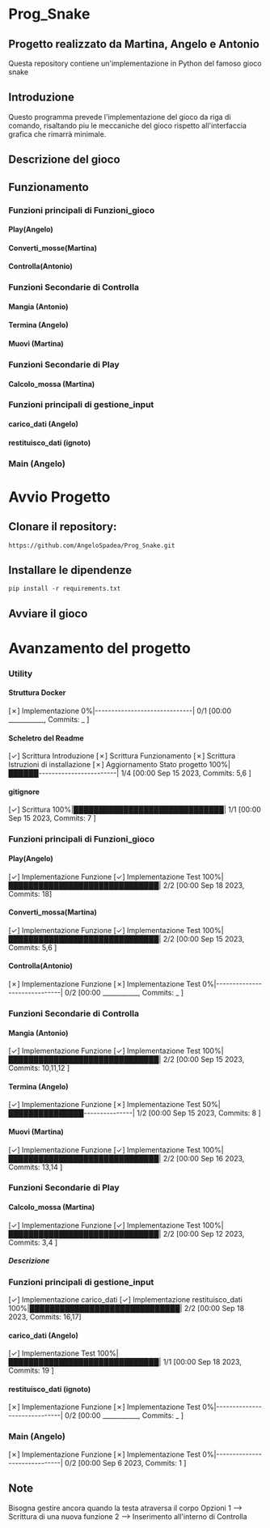 # Prog_Snake
## Progetto realizzato da Martina, Angelo e Antonio

Questa repository contiene un'implementazione in Python del famoso gioco snake

## Introduzione

Questo programma prevede l'implementazione del gioco da riga di comando, risaltando piu le meccaniche del gioco rispetto all'interfaccia grafica che rimarrà minimale. 

## Descrizione del gioco

## Funzionamento

### Funzioni principali di Funzioni_gioco

#### Play(Angelo)

#### Converti_mosse(Martina)

#### Controlla(Antonio)

### Funzioni Secondarie di Controlla

#### Mangia (Antonio)

#### Termina (Angelo)

#### Muovi (Martina)

### Funzioni Secondarie di Play

#### Calcolo_mossa (Martina)

### Funzioni principali di gestione_input

#### carico_dati (Angelo)

#### restituisco_dati (ignoto)

### Main (Angelo)



# Avvio Progetto

## Clonare il repository: 
```
https://github.com/AngeloSpadea/Prog_Snake.git

```
## Installare le dipendenze
```
pip install -r requirements.txt

```

## Avviare il gioco

# Avanzamento del progetto 

### Utility

#### Struttura Docker
[✗] Implementazione 
  0%|------------------------------| 0/1 [00:00 ___________, Commits: _ ]

#### Scheletro del Readme
[✓] Scrittura Introduzione
[✗] Scrittura Funzionamento
[✗] Scrittura Istruzioni di installazione
[✗] Aggiornamento Stato progetto
100%|██████------------------------| 1/4 [00:00 Sep 15 2023, Commits: 5,6 ]

#### gitignore
[✓] Scrittura
100%|██████████████████████████████| 1/1 [00:00 Sep 15 2023, Commits: 7 ]

### Funzioni principali di Funzioni_gioco

#### Play(Angelo)
[✓] Implementazione Funzione
[✓] Implementazione Test
100%|██████████████████████████████| 2/2 [00:00 Sep 18 2023, Commits: 18]

#### Converti_mossa(Martina)
[✓] Implementazione Funzione
[✓] Implementazione Test
100%|██████████████████████████████| 2/2 [00:00 Sep 15 2023, Commits: 5,6 ]

#### Controlla(Antonio)
[✗] Implementazione Funzione
[✗] Implementazione Test
  0%|------------------------------| 0/2 [00:00 ___________, Commits: _ ]

### Funzioni Secondarie di Controlla

#### Mangia (Antonio)
[✓] Implementazione Funzione
[✓] Implementazione Test
100%|██████████████████████████████| 2/2 [00:00 Sep 15 2023, Commits: 10,11,12 ]

#### Termina (Angelo)
[✓] Implementazione Funzione
[✗] Implementazione Test
 50%|███████████████---------------| 1/2 [00:00 Sep 15 2023, Commits: 8 ]

#### Muovi (Martina)
[✓] Implementazione Funzione
[✓] Implementazione Test
100%|██████████████████████████████| 2/2 [00:00 Sep 16 2023, Commits: 13,14 ]

### Funzioni Secondarie di Play

#### Calcolo_mossa (Martina)
[✓] Implementazione Funzione
[✓] Implementazione Test
100%|██████████████████████████████| 2/2 [00:00 Sep 12 2023, Commits: 3,4 ]
##### Descrizione


### Funzioni principali di gestione_input
[✓] Implementazione carico_dati
[✓] Implementazione restituisco_dati
100%|██████████████████████████████| 2/2 [00:00 Sep 18 2023, Commits: 16,17]

#### carico_dati (Angelo)
[✓] Implementazione Test
100%|██████████████████████████████| 1/1 [00:00 Sep 18 2023, Commits: 19 ]

#### restituisco_dati (ignoto)
[✗] Implementazione Funzione
[✗] Implementazione Test
  0%|------------------------------| 0/2 [00:00 ___________, Commits: _ ]

### Main (Angelo)
[✗] Implementazione Funzione
[✗] Implementazione Test
  0%|------------------------------| 0/2 [00:00 Sep  6 2023, Commits: 1 ]

## Note
Bisogna gestire ancora quando la testa atraversa il corpo
Opzioni 
    1 --> Scrittura di una nuova funzione
    2 --> Inserimento all'interno di Controlla